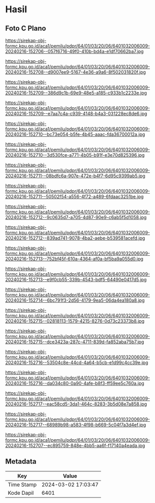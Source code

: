 # Hasil

## Foto C Plano

https://sirekap-obj-formc.kpu.go.id/aca1/pemilu/pdpr/64/01/03/20/06/6401032006009-20240216-152706--057f6716-49f0-410b-bd4a-e1df70662ba7.jpg

https://sirekap-obj-formc.kpu.go.id/aca1/pemilu/pdpr/64/01/03/20/06/6401032006009-20240216-152708--d9007ee9-5167-4e36-a9a6-8f502031820f.jpg

https://sirekap-obj-formc.kpu.go.id/aca1/pemilu/pdpr/64/01/03/20/06/6401032006009-20240216-152709--386d9c1b-69e9-48e5-a185-c933b1c2233e.jpg

https://sirekap-obj-formc.kpu.go.id/aca1/pemilu/pdpr/64/01/03/20/06/6401032006009-20240216-152709--e7aa7c4a-c939-4148-b4a3-031228ec8de6.jpg

https://sirekap-obj-formc.kpu.go.id/aca1/pemilu/pdpr/64/01/03/20/06/6401032006009-20240216-152710--bc73e054-b5fe-4b45-aaac-fda36700012a.jpg

https://sirekap-obj-formc.kpu.go.id/aca1/pemilu/pdpr/64/01/03/20/06/6401032006009-20240216-152710--3d530fce-a771-4b05-b91f-e3e70d825396.jpg

https://sirekap-obj-formc.kpu.go.id/aca1/pemilu/pdpr/64/01/03/20/06/6401032006009-20240216-152711--08bdfc6a-907e-472e-b4f7-6d95c9399ab5.jpg

https://sirekap-obj-formc.kpu.go.id/aca1/pemilu/pdpr/64/01/03/20/06/6401032006009-20240216-152711--50502f54-a556-4f72-a489-6fdaac3251be.jpg

https://sirekap-obj-formc.kpu.go.id/aca1/pemilu/pdpr/64/01/03/20/06/6401032006009-20240216-152712--9c0635d7-a705-4d87-90e9-c6ab5f5d1058.jpg

https://sirekap-obj-formc.kpu.go.id/aca1/pemilu/pdpr/64/01/03/20/06/6401032006009-20240216-152712--839ad741-9078-4ba2-aebe-b539581acefd.jpg

https://sirekap-obj-formc.kpu.go.id/aca1/pemilu/pdpr/64/01/03/20/06/6401032006009-20240216-152713--752bf45f-610a-4364-af0a-bf5ba9a055d0.jpg

https://sirekap-obj-formc.kpu.go.id/aca1/pemilu/pdpr/64/01/03/20/06/6401032006009-20240216-152713--e9f0cb55-339b-4543-bdf5-64490e0417d5.jpg

https://sirekap-obj-formc.kpu.go.id/aca1/pemilu/pdpr/64/01/03/20/06/6401032006009-20240216-152714--6bc791f3-2d56-4179-9ea5-06da4ea180a8.jpg

https://sirekap-obj-formc.kpu.go.id/aca1/pemilu/pdpr/64/01/03/20/06/6401032006009-20240216-152715--02818113-1579-4215-8276-0d73c23373b8.jpg

https://sirekap-obj-formc.kpu.go.id/aca1/pemilu/pdpr/64/01/03/20/06/6401032006009-20240216-152715--dce3423a-287c-4711-839d-fa852aba75b7.jpg

https://sirekap-obj-formc.kpu.go.id/aca1/pemilu/pdpr/64/01/03/20/06/6401032006009-20240216-152716--53504c8e-44cd-4a64-b5cb-e1d99c4cc39e.jpg

https://sirekap-obj-formc.kpu.go.id/aca1/pemilu/pdpr/64/01/03/20/06/6401032006009-20240216-152716--da034c80-0a90-4afe-b8f3-ff59ee5c760a.jpg

https://sirekap-obj-formc.kpu.go.id/aca1/pemilu/pdpr/64/01/03/20/06/6401032006009-20240216-152717--eac58cd5-3da1-464c-8283-3b5d08e7a858.jpg

https://sirekap-obj-formc.kpu.go.id/aca1/pemilu/pdpr/64/01/03/20/06/6401032006009-20240216-152717--68989b98-a583-4f98-b669-5c04f7a3d4ef.jpg

https://sirekap-obj-formc.kpu.go.id/aca1/pemilu/pdpr/64/01/03/20/06/6401032006009-20240216-152707--ec895759-848e-4bb5-aa6f-f17140a4eada.jpg


## Metadata

| Key        | Value               |
| ---------- | ------------------- |
| Time Stamp | 2024-03-02 17:03:47 |
| Kode Dapil | 6401                |



